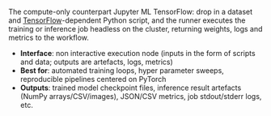 The compute-only counterpart Jupyter ML TensorFlow: drop in a dataset and [TensorFlow](https://www.tensorflow.org/tutorials)-dependent Python script, and the runner executes the training or inference job headless on the cluster, returning weights, logs and metrics to the workflow. 

- **Interface**: non interactive execution node (inputs in the form of scripts and data; outputs are artefacts, logs, metrics)
- **Best for**: automated training loops, hyper parameter sweeps, reproducible pipelines centered on PyTorch
- **Outputs**: trained model checkpoint files, inference result artefacts (NumPy arrays/CSV/images), JSON/CSV metrics, job stdout/stderr logs, etc.
